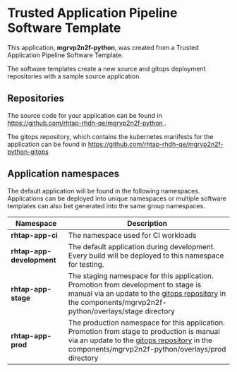 # Trusted Application Pipeline Software Template

This application, **mgrvp2n2f-python**, was created from a Trusted Application Pipeline Software Template.

The software templates create a new source and gitops deployment repositories with a sample source application. 

## Repositories

The source code for your application can be found in [https://github.com/rhtap-rhdh-qe/mgrvp2n2f-python ](https://github.com/rhtap-rhdh-qe/mgrvp2n2f-python ).
 
The gitops repository, which contains the kubernetes manifests for the application can be found in 
[https://github.com/rhtap-rhdh-qe/mgrvp2n2f-python-gitops ](https://github.com/rhtap-rhdh-qe/mgrvp2n2f-python-gitops ) 

## Application namespaces 

The default application will be found in the following namespaces. Applications can be deployed into unique namespaces or multiple software templates can also bet generated into the same group namespaces.  

|  Namespace   |  Description   |  
| -------- | -------- |
| **rhtap-app-ci** | The namespace used for CI workloads |
| **rhtap-app-development** | The default application during development. Every build will be deployed to this namespace for testing. |
| **rhtap-app-stage** | The staging namespace for this application. Promotion from development to stage is manual via an update to the [gitops repository](https://github.com/rhtap-rhdh-qe/mgrvp2n2f-python-gitops ) in the components/mgrvp2n2f-python/overlays/stage directory |
| **rhtap-app-prod** | The production namespace for this application. Promotion from stage to production is manual via an update to the [gitops repository](https://github.com/rhtap-rhdh-qe/mgrvp2n2f-python-gitops ) in the components/mgrvp2n2f-python/overlays/prod directory |
